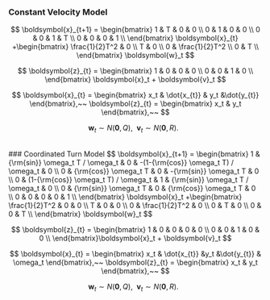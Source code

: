 ### Constant Velocity Model

$$
\boldsymbol{x}_{t+1} =
\begin{bmatrix}
1 & T & 0 & 0 \\
0 & 1 & 0 & 0 \\
0 & 0 & 1 & T \\
0 & 0 & 0 & 1 \\
\end{bmatrix} \boldsymbol{x}_{t}
+\begin{bmatrix}
\frac{1}{2}T^2 & 0 \\
T & 0 \\
0 & \frac{1}{2}T^2 \\
0 & T \\
\end{bmatrix}
\boldsymbol{w}_t
$$

$$
\boldsymbol{z}_{t} =
\begin{bmatrix}
1 & 0 & 0 & 0  \\
0 & 0 & 1 & 0  \\
\end{bmatrix} \boldsymbol{x}_t + \boldsymbol{v}_t
$$

$$
\boldsymbol{x}_{t} = 
\begin{bmatrix}
x_t & \dot{x_{t}} & y_t &\dot{y_{t}}
\end{bmatrix},~~ 
\boldsymbol{z}_{t} = 
\begin{bmatrix}
x_t & y_t 
\end{bmatrix},~~ 
$$

$$
\boldsymbol{w}_{t} \sim N(\boldsymbol{0}, Q),~~
\boldsymbol{v}_{t} \sim N(\boldsymbol{0}, R).~~
$$

<br>
### Coordinated Turn Model
$$
\boldsymbol{x}_{t+1} =
\begin{bmatrix}
1 & {\rm{sin}} \omega_t T / \omega_t  & 0 & -(1-{\rm{cos}} \omega_t T) / \omega_t & 0 \\
0 & {\rm{cos}} \omega_t T & 0 & -{\rm{sin}} \omega_t T & 0 \\
0 & (1-{\rm{cos}} \omega_t T) / \omega_t & 1 &  {\rm{sin}} \omega_t T / \omega_t   & 0 \\
0 & {\rm{sin}} \omega_t T & 0 & {\rm{cos}} \omega_t T & 0 \\
0 & 0 & 0 & 0 & 1 \\
\end{bmatrix} \boldsymbol{x}_t
+\begin{bmatrix}
\frac{1}{2}T^2 & 0 & 0 \\
T & 0 & 0 \\
0 & \frac{1}{2}T^2 & 0 \\
0 & T & 0 \\
0 & 0 & T \\
\end{bmatrix}
\boldsymbol{w}_t
$$

$$
\boldsymbol{z}_{t} =
\begin{bmatrix}
1 & 0 & 0 & 0 & 0 \\
0 & 0 & 1 & 0 & 0 \\
\end{bmatrix}\boldsymbol{x}_t + \boldsymbol{v}_t
$$

$$
\boldsymbol{x}_{t} = 
\begin{bmatrix}
x_t & \dot{x_{t}} &y_t &\dot{y_{t}} & \omega_t
\end{bmatrix},~~
\boldsymbol{z}_{t} = 
\begin{bmatrix}
x_t & y_t 
\end{bmatrix},~~ 
$$

$$
\boldsymbol{w}_{t} \sim N(\boldsymbol{0}, Q),~~
\boldsymbol{v}_{t} \sim N(\boldsymbol{0}, R).~~
$$

